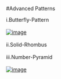 #Advanced Patterns

i.Butterfly-Pattern <br><br>
[![image](https://www.linkpicture.com/q/Butterfly-Pattern.png)](https://www.linkpicture.com/view.php?img=LPic628bc38909d312142817683)<br><br>
ii.Solid-Rhombus <br><br>
iii.Number-Pyramid <br><br>
[![image](https://www.linkpicture.com/q/Number_Pyramid.png)](https://www.linkpicture.com/view.php?img=LPic628bbef1689cf277995423)
